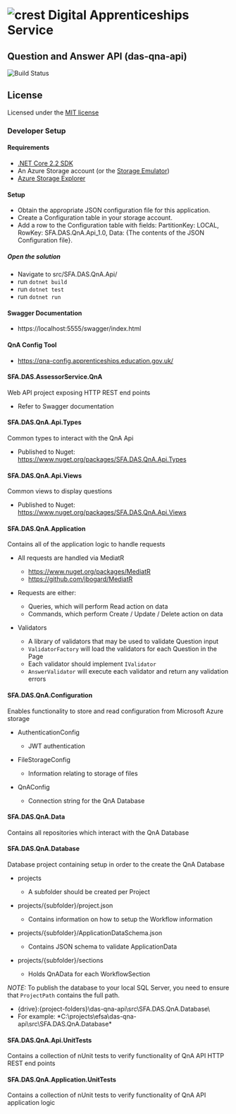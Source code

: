 # ![crest](https://assets.publishing.service.gov.uk/government/assets/crests/org_crest_27px-916806dcf065e7273830577de490d5c7c42f36ddec83e907efe62086785f24fb.png) Digital Apprenticeships Service

##  Question and Answer API (das-qna-api)
![Build Status](https://sfa-gov-uk.visualstudio.com/Digital%20Apprenticeship%20Service/_apis/build/status/Endpoint%20Assessment%20Organisation/das-qna-api)

## License
Licensed under the [MIT license](https://github.com/SkillsFundingAgency/das-assessor-service-external-apiclient/blob/master/LICENSE)

### Developer Setup

#### Requirements
- [.NET Core 2.2 SDK](https://dotnet.microsoft.com/download/dotnet-core/2.2)
- An Azure Storage account (or the [Storage Emulator](https://go.microsoft.com/fwlink/?linkid=717179&clcid=0x409))
- [Azure Storage Explorer](http://storageexplorer.com/)

#### Setup
- Obtain the appropriate JSON configuration file for this application.
- Create a Configuration table in your storage account.
- Add a row to the Configuration table with fields: 
PartitionKey: LOCAL, RowKey: SFA.DAS.QnA.Api_1.0, Data: {The contents of the JSON Configuration file}.

##### Open the solution
- Navigate to src/SFA.DAS.QnA.Api/
- run `dotnet build`
- run `dotnet test`
- run `dotnet run`

#### Swagger Documentation
- https://localhost:5555/swagger/index.html

#### QnA Config Tool
- https://qna-config.apprenticeships.education.gov.uk/

####  SFA.DAS.AssessorService.QnA
Web API project exposing HTTP REST end points
- Refer to Swagger documentation

#### SFA.DAS.QnA.Api.Types
Common types to interact with the QnA Api
- Published to Nuget: https://www.nuget.org/packages/SFA.DAS.QnA.Api.Types

#### SFA.DAS.QnA.Api.Views
Common views to display questions
- Published to Nuget: https://www.nuget.org/packages/SFA.DAS.QnA.Api.Views

#### SFA.DAS.QnA.Application
Contains all of the application logic to handle requests

- All requests are handled via MediatR
	- https://www.nuget.org/packages/MediatR
	- https://github.com/jbogard/MediatR

- Requests are either:
	- Queries, which will perform Read action on data
	- Commands, which perform Create / Update / Delete action on data
	
- Validators
	- A library of validators that may be used to validate Question input
	- `ValidatorFactory` will load the validators for each Question in the Page
	- Each validator should implement `IValidator`
	- `AnswerValidator` will execute each validator and return any validation errors

#### SFA.DAS.QnA.Configuration
Enables functionality to store and read configuration from Microsoft Azure storage

- AuthenticationConfig
	- JWT authentication
	
- FileStorageConfig
	- Information relating to storage of files
	
- QnAConfig
	- Connection string for the QnA Database

#### SFA.DAS.QnA.Data
Contains all repositories which interact with the QnA Database

#### SFA.DAS.QnA.Database
Database project containing setup in order to the create the QnA Database

- projects
	- A subfolder should be created per Project
	
- projects/{subfolder}/project.json
	- Contains information on how to setup the Workflow information
	
- projects/{subfolder}/ApplicationDataSchema.json
	- Contains JSON schema to validate ApplicationData
	
- projects/{subfolder}/sections
	- Holds QnAData for each WorkflowSection
	
_NOTE:_ To publish the database to your local SQL Server, you need to ensure that `ProjectPath` contains the full path.
- {drive}:\{project-folders}\das-qna-api\src\SFA.DAS.QnA.Database\
- For example: *C:\projects\efsa\das-qna-api\src\SFA.DAS.QnA.Database\*

#### SFA.DAS.QnA.Api.UnitTests
Contains a collection of nUnit tests to verify functionality of QnA API HTTP REST end points

#### SFA.DAS.QnA.Application.UnitTests
Contains a collection of nUnit tests to verify functionality of QnA API application logic

